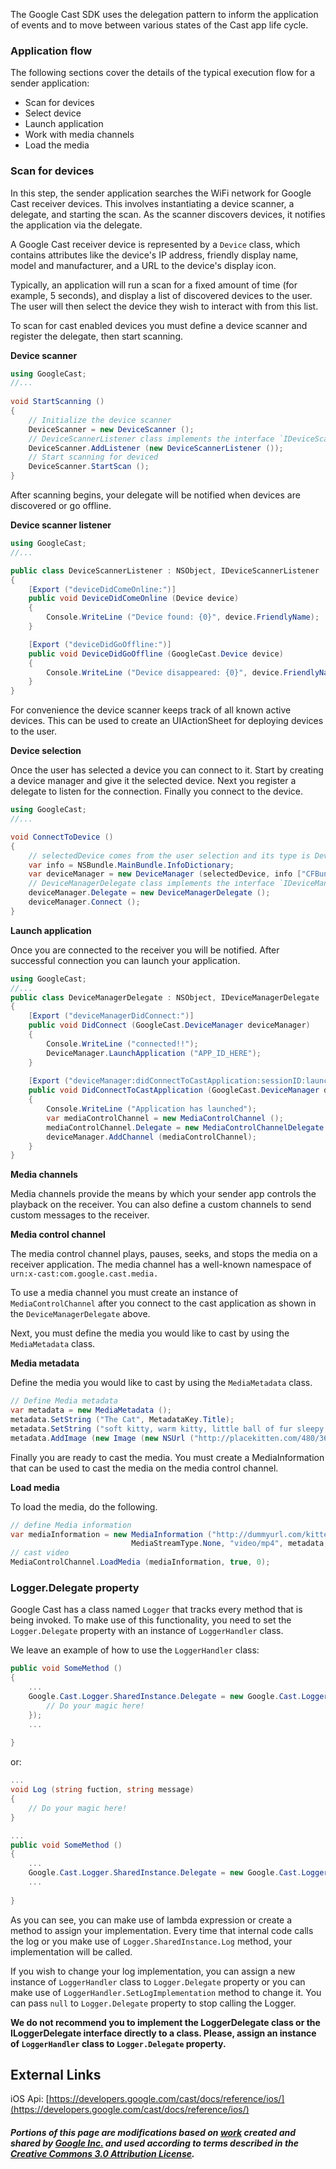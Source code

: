 The Google Cast SDK uses the delegation pattern to inform the application of events and to move between various states of the Cast app life cycle.

### Application flow

The following sections cover the details of the typical execution flow for a sender application:

* Scan for devices
* Select device
* Launch application
* Work with media channels
* Load the media

### Scan for devices

In this step, the sender application searches the WiFi network for Google Cast receiver devices. This involves instantiating a device scanner, a delegate, and starting the scan. As the scanner discovers devices, it notifies the application via the delegate.

A Google Cast receiver device is represented by a `Device` class, which contains attributes like the device's IP address, friendly display name, model and manufacturer, and a URL to the device's display icon.

Typically, an application will run a scan for a fixed amount of time (for example, 5 seconds), and display a list of discovered devices to the user. The user will then select the device they wish to interact with from this list.

To scan for cast enabled devices you must define a device scanner and register the delegate, then start scanning.

**Device scanner**

```csharp
using GoogleCast;
//...
	
void StartScanning ()
{
	// Initialize the device scanner
	DeviceScanner = new DeviceScanner ();
	// DeviceScannerListener class implements the interface `IDeviceScannerListener`
	DeviceScanner.AddListener (new DeviceScannerListener ());
	// Start scanning for deviced
	DeviceScanner.StartScan ();
}
```


After scanning begins, your delegate will be notified when devices are discovered or go offline.

**Device scanner listener**


```csharp
using GoogleCast;
//...

public class DeviceScannerListener : NSObject, IDeviceScannerListener
{
	[Export ("deviceDidComeOnline:")]
	public void DeviceDidComeOnline (Device device)
	{
		Console.WriteLine ("Device found: {0}", device.FriendlyName);
	}

	[Export ("deviceDidGoOffline:")]
	public void DeviceDidGoOffline (GoogleCast.Device device)
	{
		Console.WriteLine ("Device disappeared: {0}", device.FriendlyName);
	}
}
```

For convenience the device scanner keeps track of all known active devices. This can be used to create an UIActionSheet for deploying devices to the user.

**Device selection**

Once the user has selected a device you can connect to it. Start by creating a device manager and give it the selected device. Next you register a delegate to listen for the connection. Finally you connect to the device.

```csharp
using GoogleCast;
//...

void ConnectToDevice () 
{
	// selectedDevice comes from the user selection and its type is Device
	var info = NSBundle.MainBundle.InfoDictionary;
	var deviceManager = new DeviceManager (selectedDevice, info ["CFBundleIdentifier"].ToString ());
	// DeviceManagerDelegate class implements the interface `IDeviceManagerDelegate`
	deviceManager.Delegate = new DeviceManagerDelegate ();
	deviceManager.Connect ();
}
```

**Launch application**

Once you are connected to the receiver you will be notified. After successful connection you can launch your application.

```csharp
using GoogleCast;
//...
public class DeviceManagerDelegate : NSObject, IDeviceManagerDelegate
{
	[Export ("deviceManagerDidConnect:")]
	public void DidConnect (GoogleCast.DeviceManager deviceManager)
	{
		Console.WriteLine ("connected!!");
		DeviceManager.LaunchApplication ("APP_ID_HERE");
	}
		
	[Export ("deviceManager:didConnectToCastApplication:sessionID:launchedApplication:")]
	public void DidConnectToCastApplication (GoogleCast.DeviceManager deviceManager, GoogleCast.ApplicationMetadata applicationMetadata, string sessionId, bool launchedApplication)
	{
		Console.WriteLine ("Application has launched");
		var mediaControlChannel = new MediaControlChannel ();
		mediaControlChannel.Delegate = new MediaControlChannelDelegate ();
		deviceManager.AddChannel (mediaControlChannel);
	}
}
```

**Media channels**

Media channels provide the means by which your sender app controls the playback on the receiver. You can also define a custom channels to send custom messages to the receiver.

**Media control channel**

The media control channel plays, pauses, seeks, and stops the media on a receiver application. The media channel has a well-known namespace of `urn:x-cast:com.google.cast.media.`

To use a media channel you must create an instance of `MediaControlChannel` after you connect to the cast application as shown in the `DeviceManagerDelegate` above.

Next, you must define the media you would like to cast by using the `MediaMetadata` class. 

**Media metadata**

Define the media you would like to cast by using the `MediaMetadata` class.

```csharp
// Define Media metadata
var metadata = new MediaMetadata ();
metadata.SetString ("The Cat", MetadataKey.Title);
metadata.SetString ("soft kitty, warm kitty, little ball of fur sleepy kitty, happy kitty, purr, purr, purr.", MetadataKey.Subtitle);
metadata.AddImage (new Image (new NSUrl ("http://placekitten.com/480/360"), 480, 360));
```

Finally you are ready to cast the media. You must create a MediaInformation that can be used to cast the media on the media control channel.

**Load media**

To load the media, do the following.

```csharp
// define Media information
var mediaInformation = new MediaInformation ("http://dummyurl.com/kitten.mp4",
	                       MediaStreamType.None, "video/mp4", metadata, 0, null);
// cast video
MediaControlChannel.LoadMedia (mediaInformation, true, 0);
```

### Logger.Delegate property

Google Cast has a class named `Logger` that tracks every method that is being invoked. To make use of this functionality, you need to set the `Logger.Delegate` property with an instance of `LoggerHandler` class.

We leave an example of how to use the `LoggerHandler` class:

```csharp
public void SomeMethod ()
{
	...
	Google.Cast.Logger.SharedInstance.Delegate = new Google.Cast.LoggerHandler ((fuction, message) => {
		// Do your magic here!
	});
	...
	
}
```

or:

```csharp
...
void Log (string fuction, string message)
{
	// Do your magic here!
}

...
public void SomeMethod ()
{
	...
	Google.Cast.Logger.SharedInstance.Delegate = new Google.Cast.LoggerHandler (Log);
	...
	
}
```

As you can see, you can make use of lambda expression or create a method to assign your implementation. Every time that internal code calls the log or you make use of `Logger.SharedInstance.Log` method, your implementation will be called.

If you wish to change your log implementation, you can assign a new instance of `LoggerHandler` class to `Logger.Delegate` property or you can make use of `LoggerHandler.SetLogImplementation` method to change it. You can pass `null` to `Logger.Delegate` property to stop calling the Logger.

**We do not recommend you to implement the LoggerDelegate class or the ILoggerDelegate interface directly to a class. Please, assign an instance of `LoggerHandler` class to `Logger.Delegate` property.**

## External Links

iOS Api: [https://developers.google.com/cast/docs/reference/ios/](https://developers.google.com/cast/docs/reference/ios/)

##### Portions of this page are modifications based on [work](https://developers.google.com/cast/docs/ios_sender) created and shared by [Google Inc.](http://google.com) and used according to terms described in the [Creative Commons 3.0 Attribution License](http://creativecommons.org/licenses/by/3.0/).
	